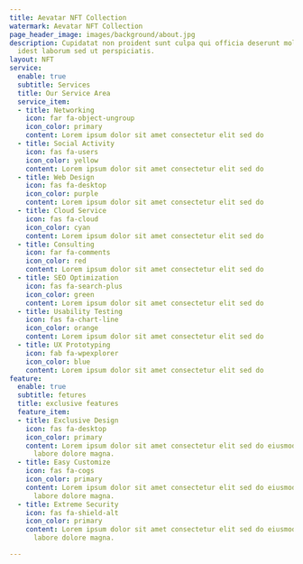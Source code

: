 ```yaml
---
title: Aevatar NFT Collection
watermark: Aevatar NFT Collection
page_header_image: images/background/about.jpg
description: Cupidatat non proident sunt culpa qui officia deserunt mollit <br> anim
  idest laborum sed ut perspiciatis.
layout: NFT
service:
  enable: true
  subtitle: Services
  title: Our Service Area
  service_item:
  - title: Networking
    icon: far fa-object-ungroup
    icon_color: primary
    content: Lorem ipsum dolor sit amet consectetur elit sed do
  - title: Social Activity
    icon: fas fa-users
    icon_color: yellow
    content: Lorem ipsum dolor sit amet consectetur elit sed do
  - title: Web Design
    icon: fas fa-desktop
    icon_color: purple
    content: Lorem ipsum dolor sit amet consectetur elit sed do
  - title: Cloud Service
    icon: fas fa-cloud
    icon_color: cyan
    content: Lorem ipsum dolor sit amet consectetur elit sed do
  - title: Consulting
    icon: far fa-comments
    icon_color: red
    content: Lorem ipsum dolor sit amet consectetur elit sed do
  - title: SEO Optimization
    icon: fas fa-search-plus
    icon_color: green
    content: Lorem ipsum dolor sit amet consectetur elit sed do
  - title: Usability Testing
    icon: fas fa-chart-line
    icon_color: orange
    content: Lorem ipsum dolor sit amet consectetur elit sed do
  - title: UX Prototyping
    icon: fab fa-wpexplorer
    icon_color: blue
    content: Lorem ipsum dolor sit amet consectetur elit sed do
feature:
  enable: true
  subtitle: fetures
  title: exclusive features
  feature_item:
  - title: Exclusive Design
    icon: fas fa-desktop
    icon_color: primary
    content: Lorem ipsum dolor sit amet consectetur elit sed do eiusmod tempor incididunt
      labore dolore magna.
  - title: Easy Customize
    icon: fas fa-cogs
    icon_color: primary
    content: Lorem ipsum dolor sit amet consectetur elit sed do eiusmod tempor incididunt
      labore dolore magna.
  - title: Extreme Security
    icon: fas fa-shield-alt
    icon_color: primary
    content: Lorem ipsum dolor sit amet consectetur elit sed do eiusmod tempor incididunt
      labore dolore magna.

---
```

